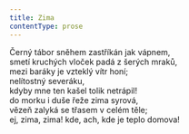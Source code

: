 ```yaml
---
title: Zima
contentType: prose
---
```


Černý tábor sněhem zastříkán jak vápnem,  
smetí kruchých vloček padá z šerých mraků,  
mezi baráky je vzteklý vítr honí;  
nelítostný severáku,  
kdyby mne ten kašel tolik netrápil!  
do morku i duše řeže zima syrová,  
vězeň zalyká se třasem v celém těle;  
ej, zima, zima! kde, ach, kde je teplo domova!

